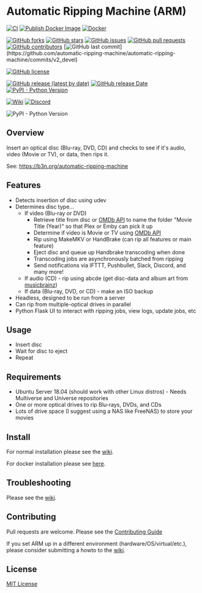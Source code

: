 # Automatic Ripping Machine (ARM)
[![CI](https://github.com/automatic-ripping-machine/automatic-ripping-machine/actions/workflows/main.yml/badge.svg)](https://github.com/automatic-ripping-machine/automatic-ripping-machine/actions/workflows/main.yml) [![Publish Docker Image](https://github.com/1337-server/automatic-ripping-machine/actions/workflows/publish-image.yml/badge.svg)](https://github.com/1337-server/automatic-ripping-machine/actions/workflows/publish-image.yml)
[![Docker](https://img.shields.io/docker/pulls/1337server/automatic-ripping-machine.svg)](https://hub.docker.com/r/1337server/automatic-ripping-machine)

[![GitHub forks](https://img.shields.io/github/forks/automatic-ripping-machine/automatic-ripping-machine)](https://github.com/automatic-ripping-machine/automatic-ripping-machine/network)
[![GitHub stars](https://img.shields.io/github/stars/automatic-ripping-machine/automatic-ripping-machine)](https://github.com/automatic-ripping-machine/automatic-ripping-machine/stargazers)
[![GitHub issues](https://img.shields.io/github/issues/automatic-ripping-machine/automatic-ripping-machine)](https://github.com/1337-server/automatic-ripping-machine/issues)
[![GitHub pull requests](https://img.shields.io/github/issues-pr/automatic-ripping-machine/automatic-ripping-machine)](https://github.com/automatic-ripping-machine/automatic-ripping-machine/pulls)
[![GitHub contributors](https://img.shields.io/github/contributors/automatic-ripping-machine/automatic-ripping-machine)](https://github.com/automatic-ripping-machine/automatic-ripping-machine/graphs/contributors)
[![GitHub last commit](https://img.shields.io/github/last-commit/automatic-ripping-machine/automatic-ripping-machine?)](https://github.com/automatic-ripping-machine/automatic-ripping-machine/commits/v2_devel)

[![GitHub license](https://img.shields.io/github/license/automatic-ripping-machine/automatic-ripping-machine)](https://github.com/automatic-ripping-machine/automatic-ripping-machine/blob/v2_devel/LICENSE)

[![GitHub release (latest by date)](https://img.shields.io/github/v/release/automatic-ripping-machine/automatic-ripping-machine?label=Latest%20Stable%20Version)](https://github.com/automatic-ripping-machine/automatic-ripping-machine/releases)
[![GitHub release Date](https://img.shields.io/github/release-date/automatic-ripping-machine/automatic-ripping-machine?label=Latest%20Stable%20Released)](https://github.com/automatic-ripping-machine/automatic-ripping-machine/releases)
[![PyPI - Python Version](https://img.shields.io/pypi/pyversions/django)](https://github.com/automatic-ripping-machine/automatic-ripping-machine)


[![Wiki](https://img.shields.io/badge/Wiki-Get%20Help-brightgreen)](https://github.com/automatic-ripping-machine/automatic-ripping-machine/wiki)
[![Discord](https://img.shields.io/discord/576479573886107699)](https://discord.gg/FUSrn8jUcR)

![PyPI - Python Version](https://img.shields.io/pypi/pyversions/django)

## Overview

Insert an optical disc (Blu-ray, DVD, CD) and checks to see if it's audio, video (Movie or TV), or data, then rips it.

See: https://b3n.org/automatic-ripping-machine


## Features

- Detects insertion of disc using udev
- Determines disc type...
  - If video (Blu-ray or DVD)
    - Retrieve title from disc or [OMDb API](http://www.omdbapi.com/) to name the folder "Movie Title (Year)" so that Plex or Emby can pick it up
    - Determine if video is Movie or TV using [OMDb API](http://www.omdbapi.com/)
    - Rip using MakeMKV or HandBrake (can rip all features or main feature)
    - Eject disc and queue up Handbrake transcoding when done
    - Transcoding jobs are asynchronously batched from ripping
    - Send notifications via IFTTT, Pushbullet, Slack, Discord, and many more!
  - If audio (CD) - rip using abcde (get disc-data and album art from [musicbrainz](https://musicbrainz.org/))
  - If data (Blu-ray, DVD, or CD) - make an ISO backup
- Headless, designed to be run from a server
- Can rip from multiple-optical drives in parallel
- Python Flask UI to interact with ripping jobs, view logs, update jobs, etc



## Usage

- Insert disc
- Wait for disc to eject
- Repeat


## Requirements

- Ubuntu Server 18.04 (should work with other Linux distros) - Needs Multiverse and Universe repositories
- One or more optical drives to rip Blu-rays, DVDs, and CDs
- Lots of drive space (I suggest using a NAS like FreeNAS) to store your movies


## Install

For normal installation please see the [wiki](https://github.com/automatic-ripping-machine/automatic-ripping-machine/wiki/).

For docker installation please see [here](https://github.com/automatic-ripping-machine/automatic-ripping-machine/wiki/docker).

## Troubleshooting
 Please see the [wiki](https://github.com/automatic-ripping-machine/automatic-ripping-machine/wiki/).

## Contributing

Pull requests are welcome.  Please see the [Contributing Guide](https://github.com/automatic-ripping-machine/automatic-ripping-machine/wiki/Contributing-Guide)

If you set ARM up in a different environment (hardware/OS/virtual/etc.), please consider submitting a howto to the [wiki](https://github.com/automatic-ripping-machine/automatic-ripping-machine/wiki).

## License

[MIT License](LICENSE)
